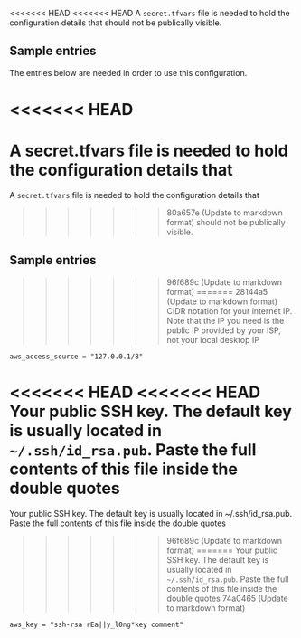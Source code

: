 <<<<<<< HEAD
<<<<<<< HEAD
A `secret.tfvars` file is needed to hold the configuration details that 
should not be publically visible.

## Sample entries
The entries below are needed in order to use this configuration.

<<<<<<< HEAD
=======
A secret.tfvars file is needed to hold the configuration details that 
=======
A `secret.tfvars` file is needed to hold the configuration details that 
>>>>>>> 80a657e (Update to markdown format)
should not be publically visible.

## Sample entries
>>>>>>> 96f689c (Update to markdown format)
=======
>>>>>>> 28144a5 (Update to markdown format)
CIDR notation for your internet IP. Note that the IP you need is the public IP provided by your ISP, not your local desktop IP

```
aws_access_source = "127.0.0.1/8"
```

<<<<<<< HEAD
<<<<<<< HEAD
Your public SSH key. The default key is usually located in `~/.ssh/id_rsa.pub`. Paste the full contents of this file inside the double quotes
=======
Your public SSH key. The default key is usually located in ~/.ssh/id_rsa.pub. Paste the full contents of this file inside the double quotes
>>>>>>> 96f689c (Update to markdown format)
=======
Your public SSH key. The default key is usually located in `~/.ssh/id_rsa.pub`. Paste the full contents of this file inside the double quotes
>>>>>>> 74a0465 (Update to markdown format)
```
aws_key = "ssh-rsa rEa||y_l0ng*key comment"
```